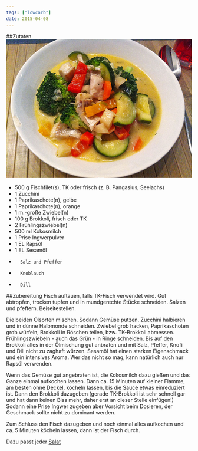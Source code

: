 ```yaml
---
tags: ["lowcarb"]
date: 2015-04-08
---
```


##Zutaten
![](/uploads/Fisch-Gemuesepfanne-mit-Kokosmilch.jpg)

- 500 g     Fischfilet(s), TK oder frisch (z. B. Pangasius, Seelachs)
- 1      Zucchini
- 1      Paprikaschote(n), gelbe
- 1      Paprikaschote(n), orange
- 1 m.-große     Zwiebel(n)
- 100 g     Brokkoli, frisch oder TK
- 2      Frühlingszwiebel(n)
- 500 ml     Kokosmilch
- 1 Prise     Ingwerpulver
- 1 EL     Rapsöl
- 1 EL     Sesamöl
-       Salz und Pfeffer
-       Knoblauch
-       Dill

##Zubereitung
Fisch auftauen, falls TK-Fisch verwendet wird. Gut abtropfen, trocken tupfen und in mundgerechte Stücke schneiden. Salzen und pfeffern. Beiseitestellen.

Die beiden Ölsorten mischen. Sodann Gemüse putzen. Zucchini halbieren und in dünne Halbmonde schneiden. Zwiebel grob hacken, Paprikaschoten grob würfeln, Brokkoli in Röschen teilen, bzw. TK-Brokkoli abmessen. Frühlingszwiebeln - auch das Grün - in Ringe schneiden. Bis auf den Brokkoli alles in der Ölmischung gut anbraten und mit Salz, Pfeffer, Knofi und Dill nicht zu zaghaft würzen. Sesamöl hat einen starken Eigenschmack und ein intensives Aroma. Wer das nicht so mag, kann natürlich auch nur Rapsöl verwenden.

Wenn das Gemüse gut angebraten ist, die Kokosmilch dazu gießen und das Ganze einmal aufkochen lassen. Dann ca. 15 Minuten auf kleiner Flamme, am besten ohne Deckel, köcheln lassen, bis die Sauce etwas einreduziert ist. Dann den Brokkoli dazugeben (gerade TK-Brokkoli ist sehr schnell gar und hat dann keinen Biss mehr, daher erst an dieser Stelle einfügen!) Sodann eine Prise Ingwer zugeben aber Vorsicht beim Dosieren, der Geschmack sollte nicht zu dominant werden.

Zum Schluss den Fisch dazugeben und noch einmal alles aufkochen und ca. 5 Minuten köcheln lassen, dann ist der Fisch durch.

Dazu passt jeder [Salat](/salate/)
